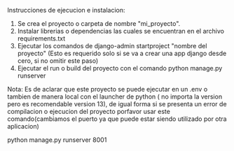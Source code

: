 Instrucciones de ejecucion e instalacion:

1. Se crea el proyecto o carpeta de nombre "mi_proyecto".
2. Instalar librerias o dependencias las cuales se encuentran en el archivo requirements.txt
3. Ejecutar los comandos de django-admin startproject "nombre del proyecto" (Esto es requerido solo si se va a crear una app django desde cero, si no omitir este paso)
4. Ejecutar el run o build del proyecto con el comando 
   python manage.py runserver 

Nota: Es de aclarar que este proyecto se puede ejecutar en un .env o tambien de manera local con el launcher
de python ( no importa la version pero es recomendable version 13), de igual forma si se presenta un error
de compilacion o ejecucion del proyecto porfavor usar este comando(cambiamos el puerto ya que puede estar siendo
utilizado por otra aplicacion)

  python manage.py runserver 8001